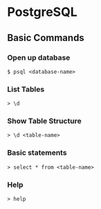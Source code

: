 # PostgreSQL

## Basic Commands

### Open up database
```
$ psql <database-name>
```

### List Tables
```
> \d
```

### Show Table Structure
```
> \d <table-name>
```

### Basic statements
```
> select * from <table-name>
```

### Help
```
> help
```
